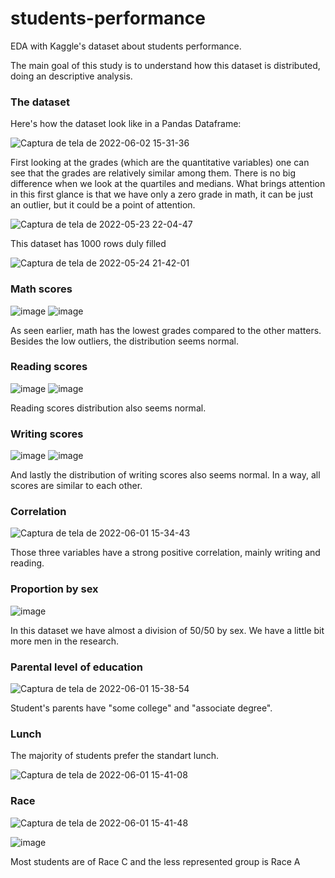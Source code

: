 # students-performance
EDA with Kaggle's dataset about students performance.

The main goal of this study is to understand how this dataset is distributed, doing an descriptive analysis.

### The dataset

Here's how the dataset look like in a Pandas Dataframe:

![Captura de tela de 2022-06-02 15-31-36](https://user-images.githubusercontent.com/82065199/171701568-0f6945cb-5b8c-4b7c-abe1-c6e371fe300a.png)


First looking at the grades (which are the quantitative variables) one can see that the grades are relatively similar among them. There is no big difference when we look at the quartiles and medians.
What brings attention in this first glance is that we have only a zero grade in math, it can be just an outlier, but it could be a point of attention. 

![Captura de tela de 2022-05-23 22-04-47](https://user-images.githubusercontent.com/82065199/169928000-a6f86bdc-64d8-4d79-ae53-d53bc2f13dd5.png)

This dataset has 1000 rows duly filled

![Captura de tela de 2022-05-24 21-42-01](https://user-images.githubusercontent.com/82065199/170154492-d30ffbf7-e729-48fb-bd8c-3cd2f60bc384.png)

### Math scores

![image](https://user-images.githubusercontent.com/82065199/171476935-92b53150-f68c-4329-b20c-ccf8044eec8d.png) ![image](https://user-images.githubusercontent.com/82065199/171476555-ef81540e-f362-41c6-9678-719f171eb142.png)

As seen earlier, math has the lowest grades compared to the other matters. Besides the low outliers, the distribution seems normal.

### Reading scores 

![image](https://user-images.githubusercontent.com/82065199/171477143-7943b8d7-474c-438d-ac9f-55061a4aa783.png) ![image](https://user-images.githubusercontent.com/82065199/171477167-07fe044e-24c4-4bc4-b8c2-b519c6bdc942.png)

Reading scores distribution also seems normal.

### Writing scores

![image](https://user-images.githubusercontent.com/82065199/171477303-fdab0155-c38e-47ef-a747-e6505d03f640.png) ![image](https://user-images.githubusercontent.com/82065199/171477279-8056bf9c-38b0-470f-b652-6e31aa913663.png) 

And lastly the distribution of writing scores also seems normal. In a way, all scores are similar to each other.

### Correlation

![Captura de tela de 2022-06-01 15-34-43](https://user-images.githubusercontent.com/82065199/171477654-0d17053e-ec5b-496e-a2de-47ba4d3f511d.png)

Those three variables have a strong positive correlation, mainly writing and reading.

### Proportion by sex

![image](https://user-images.githubusercontent.com/82065199/171477845-bd075f57-3930-4ae2-9302-448bb9d882cd.png)

In this dataset we have almost a division of 50/50 by sex. We have a little bit more men in the research.

### Parental level of education

![Captura de tela de 2022-06-01 15-38-54](https://user-images.githubusercontent.com/82065199/171478344-f1e35a5d-9538-4225-b4f4-d68782b3731a.png)

Student's parents have "some college" and "associate degree". 

### Lunch

The majority of students prefer the standart lunch.

![Captura de tela de 2022-06-01 15-41-08](https://user-images.githubusercontent.com/82065199/171478687-1d744dcd-6fcb-4f31-91b6-32f0fe5d0712.png)

### Race

![Captura de tela de 2022-06-01 15-41-48](https://user-images.githubusercontent.com/82065199/171478799-9da4c824-26b9-44d2-8ae2-db2402cf90d4.png)

![image](https://user-images.githubusercontent.com/82065199/171478824-4de6881f-81cf-411e-a7fb-e3b83eb22d2b.png)

Most students are of Race C and the less represented group is Race A



